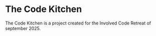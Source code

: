 # The Code Kitchen
The Code Kitchen is a project created for the Involved Code Retreat of september 2025.
